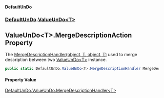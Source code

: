 #### [DefaultUnDo](DefaultUnDo.md 'DefaultUnDo')
### [DefaultUnDo](DefaultUnDo.md#DefaultUnDo 'DefaultUnDo').[ValueUnDo&lt;T&gt;](ValueUnDo_T_.md 'DefaultUnDo.ValueUnDo&lt;T&gt;')
## ValueUnDo&lt;T&gt;.MergeDescriptionAction Property
The [MergeDescriptionHandler(object, T, object, T)](ValueUnDo_T__MergeDescriptionHandler(object_T_object_T).md 'DefaultUnDo.ValueUnDo&lt;T&gt;.MergeDescriptionHandler(object, T, object, T)') used to merge description between two [ValueUnDo&lt;T&gt;](ValueUnDo_T_.md 'DefaultUnDo.ValueUnDo&lt;T&gt;') instance.  
```csharp
public static DefaultUnDo.ValueUnDo<T>.MergeDescriptionHandler MergeDescriptionAction { get; set; }
```
#### Property Value
[DefaultUnDo.ValueUnDo.MergeDescriptionHandler&lt;](ValueUnDo_T__MergeDescriptionHandler(object_T_object_T).md 'DefaultUnDo.ValueUnDo&lt;T&gt;.MergeDescriptionHandler(object, T, object, T)')[T](ValueUnDo_T_.md#DefaultUnDo_ValueUnDo_T__T 'DefaultUnDo.ValueUnDo&lt;T&gt;.T')[&gt;](ValueUnDo_T__MergeDescriptionHandler(object_T_object_T).md 'DefaultUnDo.ValueUnDo&lt;T&gt;.MergeDescriptionHandler(object, T, object, T)')
